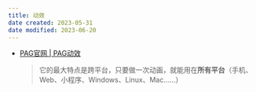 ```yaml
---
title: 动效
date created: 2023-05-31
date modified: 2023-06-20
---
```


- [PAG官网 | PAG动效](https://pag.art/)

  > 它的最大特点是跨平台，只要做一次动画，就能用在**所有平台**（手机、Web、小程序、Windows、Linux、Mac……）
